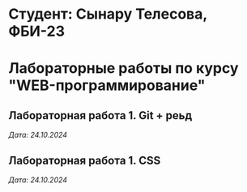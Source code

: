 # Студент: Сынару Телесова, ФБИ-23

# Лабораторные работы по курсу "WEB-программирование"

## Лабораторная работа 1. Git + реьд

*Дата: 24.10.2024*

## Лабораторная работа 1. CSS

*Дата: 24.10.2024*